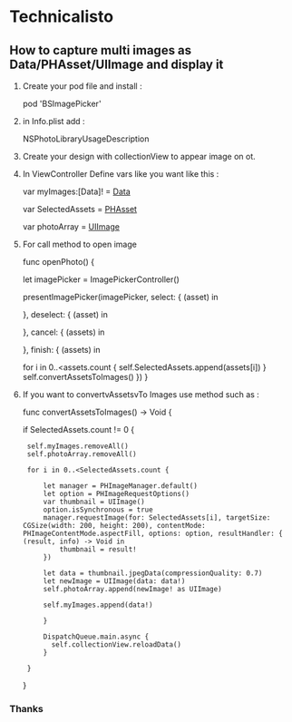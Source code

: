 
# Technicalisto

## How to capture multi images as Data/PHAsset/UIImage and display it

1. Create your pod file and install :

      pod 'BSImagePicker'

2. in Info.plist add :

      NSPhotoLibraryUsageDescription

3. Create your design with collectionView to appear image on ot.

4. In ViewController Define vars like you want like this : 

      var myImages:[Data]! = [Data]() 
      
      var SelectedAssets = [PHAsset]() 
      
      var photoArray = [UIImage]() 
    
5. For call method to open image

      func openPhoto() {
        
      let imagePicker = ImagePickerController()
        
      presentImagePicker(imagePicker, select: { (asset) in

      }, deselect: { (asset) in
        
      }, cancel: { (assets) in

      }, finish: { (assets) in

      for i in 0..<assets.count {
          self.SelectedAssets.append(assets[i])
      }
          self.convertAssetsToImages()
      })
   }
 
6. If you want to convertvAssetsvTo Images use method such as :

    func convertAssetsToImages() -> Void {
       
    if SelectedAssets.count != 0 {
        
        self.myImages.removeAll()
        self.photoArray.removeAll()
        
        for i in 0..<SelectedAssets.count {
            
            let manager = PHImageManager.default()
            let option = PHImageRequestOptions()
            var thumbnail = UIImage()
            option.isSynchronous = true
            manager.requestImage(for: SelectedAssets[i], targetSize: CGSize(width: 200, height: 200), contentMode: PHImageContentMode.aspectFill, options: option, resultHandler: { (result, info) -> Void in
                thumbnail = result!
            })
            
            let data = thumbnail.jpegData(compressionQuality: 0.7)
            let newImage = UIImage(data: data!)
            self.photoArray.append(newImage! as UIImage)

            self.myImages.append(data!)
            
            }
        
            DispatchQueue.main.async {
              self.collectionView.reloadData()
            }
        
        }
            
     }

### Thanks

